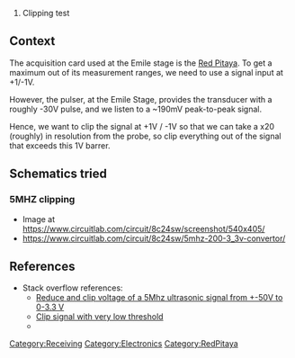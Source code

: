 1.  Clipping test

Context
-------

The acquisition card used at the Emile stage is the [Red
Pitaya](The_case_for_Red_Pitaya "wikilink"). To get a maximum out of its
measurement ranges, we need to use a signal input at +1/-1V.

However, the pulser, at the Emile Stage, provides the transducer with a
roughly -30V pulse, and we listen to a \~190mV peak-to-peak signal.

Hence, we want to clip the signal at +1V / -1V so that we can take a x20
(roughly) in resolution from the probe, so clip everything out of the
signal that exceeds this 1V barrer.

Schematics tried
----------------

### 5MHZ clipping

-   Image at
    <https://www.circuitlab.com/circuit/8c24sw/screenshot/540x405/>
-   <https://www.circuitlab.com/circuit/8c24sw/5mhz-200-3_3v-convertor/>

References
----------

-   Stack overflow references:
    -   [Reduce and clip voltage of a 5Mhz ultrasonic signal from +-50V
        to 0-3.3
        V](http://electronics.stackexchange.com/questions/56768/reduce-and-clip-voltage-of-a-5mhz-ultrasonic-signal-from-50v-to-0-3-3-v)
    -   [Clip signal with very low
        threshold](http://electronics.stackexchange.com/questions/45439/clip-signal-with-very-low-threshold?rq=1)
    -   

<Category:Receiving> <Category:Electronics> <Category:RedPitaya>
